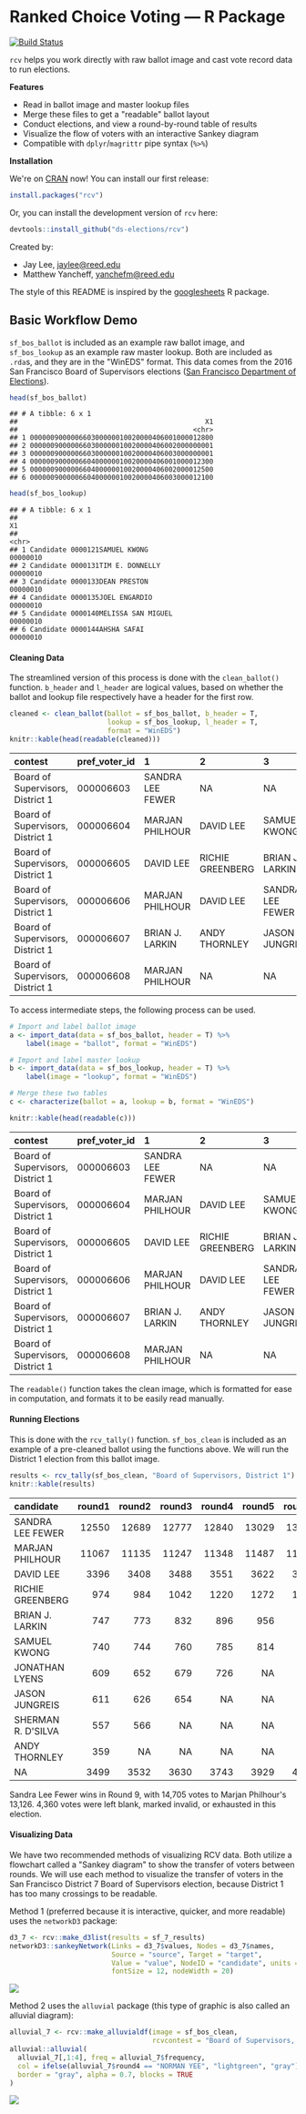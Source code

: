 
Ranked Choice Voting — R Package
================================

[![Build Status](https://travis-ci.org/ds-elections/rcv.svg?branch=master)](https://travis-ci.org/ds-elections/rcv)

`rcv` helps you work directly with raw ballot image and cast vote record data to run elections.

**Features**

-   Read in ballot image and master lookup files
-   Merge these files to get a "readable" ballot layout
-   Conduct elections, and view a round-by-round table of results
-   Visualize the flow of voters with an interactive Sankey diagram
-   Compatible with `dplyr`/`magrittr` pipe syntax (`%>%`)

**Installation**

We're on [CRAN](https://cran.r-project.org/package=rcv) now! You can install our first release:

``` r
install.packages("rcv")
```

Or, you can install the development version of `rcv` here:

``` r
devtools::install_github("ds-elections/rcv")
```

Created by:

-   Jay Lee, <jaylee@reed.edu>
-   Matthew Yancheff, <yanchefm@reed.edu>

The style of this README is inspired by the [googlesheets](%22github.com/jennybc/googlesheets%22) R package.

Basic Workflow Demo
-------------------

`sf_bos_ballot` is included as an example raw ballot image, and `sf_bos_lookup` as an example raw master lookup. Both are included as `.rda`s, and they are in the "WinEDS" format. This data comes from the 2016 San Francisco Board of Supervisors elections ([San Francisco Department of Elections](http://www.sfelections.org/results/20161108/#english_detail)).

``` r
head(sf_bos_ballot)
```

    ## # A tibble: 6 x 1
    ##                                              X1
    ##                                           <chr>
    ## 1 000000900000660300000010020000406001000012800
    ## 2 000000900000660300000010020000406002000000001
    ## 3 000000900000660300000010020000406003000000001
    ## 4 000000900000660400000010020000406001000012300
    ## 5 000000900000660400000010020000406002000012500
    ## 6 000000900000660400000010020000406003000012100

``` r
head(sf_bos_lookup)
```

    ## # A tibble: 6 x 1
    ##                                                                            X1
    ##                                                                         <chr>
    ## 1 Candidate 0000121SAMUEL KWONG                                      00000010
    ## 2 Candidate 0000131TIM E. DONNELLY                                   00000010
    ## 3 Candidate 0000133DEAN PRESTON                                      00000010
    ## 4 Candidate 0000135JOEL ENGARDIO                                     00000010
    ## 5 Candidate 0000140MELISSA SAN MIGUEL                                00000010
    ## 6 Candidate 0000144AHSHA SAFAI                                       00000010

#### Cleaning Data

The streamlined version of this process is done with the `clean_ballot()` function. `b_header` and `l_header` are logical values, based on whether the ballot and lookup file respectively have a header for the first row.

``` r
cleaned <- clean_ballot(ballot = sf_bos_ballot, b_header = T, 
                        lookup = sf_bos_lookup, l_header = T, 
                        format = "WinEDS")
knitr::kable(head(readable(cleaned)))
```

| contest                          | pref\_voter\_id | 1                | 2                | 3                |
|:---------------------------------|:----------------|:-----------------|:-----------------|:-----------------|
| Board of Supervisors, District 1 | 000006603       | SANDRA LEE FEWER | NA               | NA               |
| Board of Supervisors, District 1 | 000006604       | MARJAN PHILHOUR  | DAVID LEE        | SAMUEL KWONG     |
| Board of Supervisors, District 1 | 000006605       | DAVID LEE        | RICHIE GREENBERG | BRIAN J. LARKIN  |
| Board of Supervisors, District 1 | 000006606       | MARJAN PHILHOUR  | DAVID LEE        | SANDRA LEE FEWER |
| Board of Supervisors, District 1 | 000006607       | BRIAN J. LARKIN  | ANDY THORNLEY    | JASON JUNGREIS   |
| Board of Supervisors, District 1 | 000006608       | MARJAN PHILHOUR  | NA               | NA               |

To access intermediate steps, the following process can be used.

``` r
# Import and label ballot image
a <- import_data(data = sf_bos_ballot, header = T) %>%
    label(image = "ballot", format = "WinEDS")

# Import and label master lookup
b <- import_data(data = sf_bos_lookup, header = T) %>%
    label(image = "lookup", format = "WinEDS")

# Merge these two tables
c <- characterize(ballot = a, lookup = b, format = "WinEDS")

knitr::kable(head(readable(c)))
```

| contest                          | pref\_voter\_id | 1                | 2                | 3                |
|:---------------------------------|:----------------|:-----------------|:-----------------|:-----------------|
| Board of Supervisors, District 1 | 000006603       | SANDRA LEE FEWER | NA               | NA               |
| Board of Supervisors, District 1 | 000006604       | MARJAN PHILHOUR  | DAVID LEE        | SAMUEL KWONG     |
| Board of Supervisors, District 1 | 000006605       | DAVID LEE        | RICHIE GREENBERG | BRIAN J. LARKIN  |
| Board of Supervisors, District 1 | 000006606       | MARJAN PHILHOUR  | DAVID LEE        | SANDRA LEE FEWER |
| Board of Supervisors, District 1 | 000006607       | BRIAN J. LARKIN  | ANDY THORNLEY    | JASON JUNGREIS   |
| Board of Supervisors, District 1 | 000006608       | MARJAN PHILHOUR  | NA               | NA               |

The `readable()` function takes the clean image, which is formatted for ease in computation, and formats it to be easily read manually.

#### Running Elections

This is done with the `rcv_tally()` function. `sf_bos_clean` is included as an example of a pre-cleaned ballot using the functions above. We will run the District 1 election from this ballot image.

``` r
results <- rcv_tally(sf_bos_clean, "Board of Supervisors, District 1")
knitr::kable(results)
```

| candidate          |  round1|  round2|  round3|  round4|  round5|  round6|  round7|  round8|  round9|
|:-------------------|-------:|-------:|-------:|-------:|-------:|-------:|-------:|-------:|-------:|
| SANDRA LEE FEWER   |   12550|   12689|   12777|   12840|   13029|   13093|   13225|   13354|   14705|
| MARJAN PHILHOUR    |   11067|   11135|   11247|   11348|   11487|   11680|   11837|   12086|   13126|
| DAVID LEE          |    3396|    3408|    3488|    3551|    3622|    3857|    3961|    4093|      NA|
| RICHIE GREENBERG   |     974|     984|    1042|    1220|    1272|    1386|    1508|      NA|      NA|
| BRIAN J. LARKIN    |     747|     773|     832|     896|     956|     997|      NA|      NA|      NA|
| SAMUEL KWONG       |     740|     744|     760|     785|     814|      NA|      NA|      NA|      NA|
| JONATHAN LYENS     |     609|     652|     679|     726|      NA|      NA|      NA|      NA|      NA|
| JASON JUNGREIS     |     611|     626|     654|      NA|      NA|      NA|      NA|      NA|      NA|
| SHERMAN R. D'SILVA |     557|     566|      NA|      NA|      NA|      NA|      NA|      NA|      NA|
| ANDY THORNLEY      |     359|      NA|      NA|      NA|      NA|      NA|      NA|      NA|      NA|
| NA                 |    3499|    3532|    3630|    3743|    3929|    4096|    4578|    5576|    7278|

Sandra Lee Fewer wins in Round 9, with 14,705 votes to Marjan Philhour's 13,126. 4,360 votes were left blank, marked invalid, or exhausted in this election.

#### Visualizing Data

We have two recommended methods of visualizing RCV data. Both utilize a flowchart called a "Sankey diagram" to show the transfer of voters between rounds. We will use each method to visualize the transfer of voters in the San Francisco District 7 Board of Supervisors election, because District 1 has too many crossings to be readable.

Method 1 (preferred because it is interactive, quicker, and more readable) uses the `networkD3` package:

``` r
d3_7 <- rcv::make_d3list(results = sf_7_results)
networkD3::sankeyNetwork(Links = d3_7$values, Nodes = d3_7$names,
                         Source = "source", Target = "target",
                         Value = "value", NodeID = "candidate", units = "voters",
                         fontSize = 12, nodeWidth = 20)
```

![](Sankey.png)

Method 2 uses the `alluvial` package (this type of graphic is also called an alluvial diagram):

``` r
alluvial_7 <- rcv::make_alluvialdf(image = sf_bos_clean,
                                   rcvcontest = "Board of Supervisors, District 7")
alluvial::alluvial(
  alluvial_7[,1:4], freq = alluvial_7$frequency,
  col = ifelse(alluvial_7$round4 == "NORMAN YEE", "lightgreen", "gray"),
  border = "gray", alpha = 0.7, blocks = TRUE
)
```

![](README_files/figure-markdown_github/unnamed-chunk-8-1.png)
